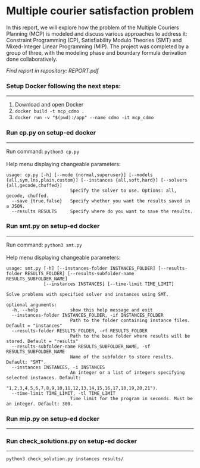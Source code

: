 # Multiple courier satisfaction problem
In this report, we will explore how the problem of the Multiple Couriers Planning (MCP) is modeled
and discuss various approaches to address it: Constraint Programming (CP), Satisfiability Modulo
Theories (SMT) and Mixed-Integer Linear Programming (MIP). The project was completed by a group
of three, with the modeling phase and boundary formula derivation done collaboratively. 

_Find report in repository: REPORT.pdf_

### **Setup Docker** following the next steps: <br/> 
---
1. Download and open Docker
2. `docker build -t mcp_cdmo .`
3. `docker run -v "$(pwd):/app" --name cdmo -it mcp_cdmo`

### **Run cp.py** on setup-ed docker <br/>
---
Run command: `python3 cp.py`  <br/><br/>
Help menu displaying changeable parameters:
```
usage: cp.py [-h] [--mode {normal,superuser}] [--models {all,sym,lns,plain,custom}] [--instances {all,soft,hard}] [--solvers {all,gecode,chuffed}]
                        Specify the solver to use. Options: all, gecode, chuffed.
  --save {true,false}   Specify whether you want the results saved in a JSON.
  --results RESULTS     Specify where do you want to save the results.
```


### **Run smt.py** on setup-ed docker <br/>
---
Run command: `python3 smt.py` <br/><br/>
Help menu displaying changeable parameters:
```
usage: smt.py [-h] [--instances-folder INSTANCES_FOLDER] [--results-folder RESULTS_FOLDER] [--results-subfolder-name RESULTS_SUBFOLDER_NAME]
              [--instances INSTANCES] [--time-limit TIME_LIMIT]

Solve problems with specified solver and instances using SMT.

optional arguments:
  -h, --help            show this help message and exit
  --instances-folder INSTANCES_FOLDER, -if INSTANCES_FOLDER
                        Path to the folder containing instance files. Default = "instances"
  --results-folder RESULTS_FOLDER, -rf RESULTS_FOLDER
                        Path to the base folder where results will be stored. Default = "results"
  --results-subfolder-name RESULTS_SUBFOLDER_NAME, -sf RESULTS_SUBFOLDER_NAME
                        Name of the subfolder to store results. Default: "SMT".
  --instances INSTANCES, -i INSTANCES
                        An integer or a list of integers specifying selected instances. Default:
                        "1,2,3,4,5,6,7,8,9,10,11,12,13,14,15,16,17,18,19,20,21").
  --time-limit TIME_LIMIT, -tl TIME_LIMIT
                        Time limit for the program in seconds. Must be an integer. Default: 300.
```
### **Run mip.py** on setup-ed docker <br/>
---

### **Run check_solutions.py** on setup-ed docker <br/>
---
`python3 check_solution.py instances results/`


